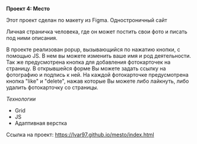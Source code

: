 **Проект 4: Место** 


Этот проект сделан по макету из Figma. 	Одностроничный сайт

Личная страничка человека, где он может постить свои фото и писать под ними описания. 	

В проекте реализован popup, вызывающийся по нажатию кнопки, с помощью JS. В нем вы можете изменить ваше имя и род деятельности. 	
Так же предусмотрена кнопка для добавления фотокарточек на страницу. В открывшейся форме Вы можете задать ссылку на фотографию и подпись к ней. 
На каждой фотокарточке предусмотрена кнопка "like" и "delete", нажав которые Вы можете либо лайкнуть, либо удалить фотокарточку со страницы.


*Технологии* 
* Grid 	
* JS 	
* Адаптивная верстка	


Ссылка на проект: https://lvar97.github.io/mesto/index.html
